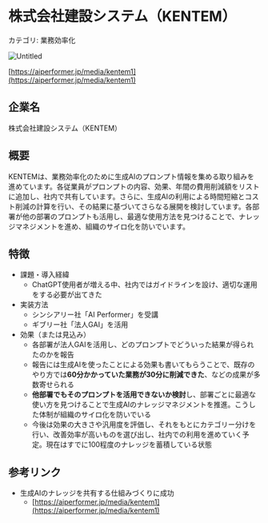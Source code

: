 # 株式会社建設システム（KENTEM）

カテゴリ: 業務効率化

![Untitled](%E6%A0%AA%E5%BC%8F%E4%BC%9A%E7%A4%BE%E5%BB%BA%E8%A8%AD%E3%82%B7%E3%82%B9%E3%83%86%E3%83%A0%EF%BC%88KENTEM%EF%BC%89%20f9bd769a549d44e4b69ead74ccb79d44/Untitled.png)

[https://aiperformer.jp/media/kentem1](https://aiperformer.jp/media/kentem1)

## 企業名

株式会社建設システム（KENTEM）

## 概要

KENTEMは、業務効率化のために生成AIのプロンプト情報を集める取り組みを進めています。各従業員がプロンプトの内容、効果、年間の費用削減額をリストに追加し、社内で共有しています。さらに、生成AIの利用による時間短縮とコスト削減の計算を行い、その結果に基づいてさらなる展開を検討しています。各部署が他の部署のプロンプトも活用し、最適な使用方法を見つけることで、ナレッジマネジメントを進め、組織のサイロ化を防いでいます。

## 特徴

- 課題・導入経緯
    - ChatGPT使用者が増える中、社内ではガイドラインを設け、適切な運用をする必要が出てきた
- 実装方法
    - シンシアリー社「AI Performer」を受講
    - ギブリー社「法人GAI」を活用
- 効果（または見込み）
    - 各部署が法人GAIを活用し、どのプロンプトでどういった結果が得られたのかを報告
    - 報告には生成AIを使ったことによる効果も書いてもらうことで、既存のやり方では**60分かかっていた業務が30分に削減できた**、などの成果が多数寄せられる
    - **他部署でもそのプロンプトを活用できないか検討**し、部署ごとに最適な使い方を見つけることで生成AIのナレッジマネジメントを推進。こうした体制が組織のサイロ化を防いでいる
    - 今後は効果の大きさや汎用度を評価し、それをもとにカテゴリー分けを行い、改善効率が高いものを選び出し、社内での利用を進めていく予定。現在はすでに100程度のナレッジを蓄積している状態

## 参考リンク

- 生成AIのナレッジを共有する仕組みづくりに成功
    - [https://aiperformer.jp/media/kentem1](https://aiperformer.jp/media/kentem1)